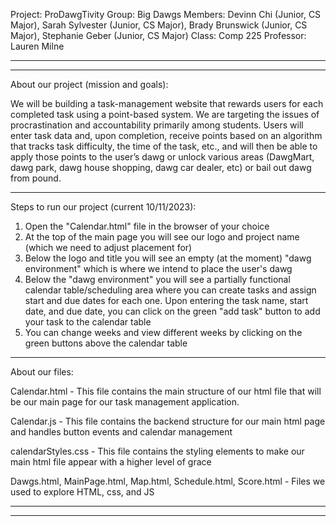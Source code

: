 Project: ProDawgTivity
Group: Big Dawgs
Members: Devinn Chi (Junior, CS Major), Sarah Sylvester (Junior, CS Major), Brady Brunswick (Junior, CS Major), Stephanie Geber (Junior, CS Major)
Class: Comp 225
Professor: Lauren Milne

---------------------------------------------------------------------------------------------------------------------------------------------------
---------------------------------------------------------------------------------------------------------------------------------------------------

About our project (mission and goals):

We will be building a task-management website that rewards users for each completed task using a point-based system. We are targeting the issues of procrastination and accountability primarily among students. Users will enter task data and, upon completion, receive points based on an algorithm that tracks task difficulty, the time of the task, etc., and will then be able to apply those points to the user’s dawg or unlock various areas (DawgMart, dawg park, dawg house shopping, dawg car dealer, etc) or bail out dawg from pound.


---------------------------------------------------------------------------------------------------------------------------------------------------

Steps to run our project (current 10/11/2023):

1. Open the "Calendar.html" file in the browser of your choice
2. At the top of the main page you will see our logo and project name (which we need to adjust placement for)
3. Below the logo and title you will see an empty (at the moment) "dawg environment" which is where we intend to place the user's dawg
4. Below the "dawg environment" you will see a partially functional calendar table/scheduling area where you can create tasks and assign start and due dates for each one. Upon entering the task name, start date, and due date, you can click on the green "add task" button to add your task to the calendar table
5. You can change weeks and view different weeks by clicking on the green buttons above the calendar table

---------------------------------------------------------------------------------------------------------------------------------------------------

About our files:

Calendar.html - This file contains the main structure of our html file that will be our main page for our task management application.

Calendar.js - This file contains the backend structure for our main html page and handles button events and calendar management

calendarStyles.css - This file contains the styling elements to make our main html file appear with a higher level of grace

Dawgs.html, MainPage.html, Map.html, Schedule.html, Score.html - Files we used to explore HTML, css, and JS 

---------------------------------------------------------------------------------------------------------------------------------------------------
---------------------------------------------------------------------------------------------------------------------------------------------------